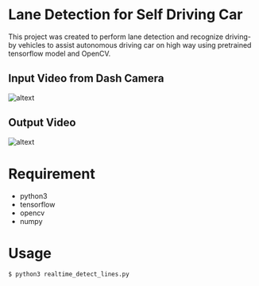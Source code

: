 # Lane Detection for Self Driving Car 

This project was created to perform lane detection and recognize driving-by vehicles to assist autonomous driving car on high way using pretrained tensorflow model and OpenCV.

## Input Video from Dash Camera
![altext](src/input.gif)
## Output Video
![altext](src/output.gif)

# Requirement 

* python3
* tensorflow
* opencv
* numpy


# Usage
```bash
$ python3 realtime_detect_lines.py
```